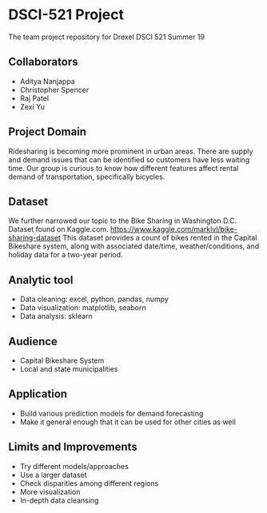 # DSCI-521 Project 
The team project repository for Drexel DSCI 521 Summer 19

## Collaborators
- Aditya Nanjappa
- Christopher Spencer
- Raj Patel
- Zexi Yu

## Project Domain
Ridesharing is becoming more prominent in urban areas. There are supply and demand issues that can be identified so customers have less waiting time. Our group is curious to know how different features affect rental demand of transportation, specifically bicycles. 


## Dataset 
We further narrowed our topic to the Bike Sharing in Washington D.C. Dataset found on Kaggle.com. 
https://www.kaggle.com/marklvl/bike-sharing-dataset
This dataset provides a count of bikes rented in the Capital Bikeshare system, along with associated date/time, weather/conditions, and holiday data for a two-year period. 

## Analytic tool
- Data cleaning: excel, python, pandas, numpy
- Data visualization: matplotlib, seaborn
- Data analysis: sklearn

## Audience
- Capital Bikeshare System
- Local and state municipalities
 
## Application
- Build various prediction models for demand forecasting 
- Make it general enough that it can be used for other cities as well

## Limits and Improvements
- Try different models/approaches
- Use a larger dataset
- Check disparities among different regions
- More visualization
- In-depth data cleansing
